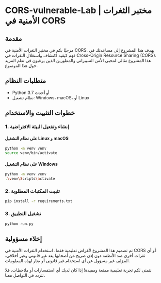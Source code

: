 # CORS-vulnerable-Lab | مختبر الثغرات الأمنية في CORS

## مقدمة
مرحبًا بكم في مختبر الثغرات الأمنية في CORS. يهدف هذا المشروع إلى مساعدتك في فهم كيفية اكتشاف واستغلال الثغرات في Cross-Origin Resource Sharing (CORS). هذا المشروع مثالي لمحبي الأمن السيبراني والمطورين الذين يرغبون في تعلم المزيد حول هذا الموضوع.

## متطلبات النظام
- Python 3.7 أو أحدث
- نظام تشغيل: Windows، macOS، أو Linux

## خطوات التثبيت والاستخدام

### 1. إنشاء وتفعيل البيئة الافتراضية

#### على نظام التشغيل Linux و macOS
```bash
python -m venv venv
source venv/bin/activate
```
#### على نظام التشغيل Windows
```bash
python -m venv venv
.\venv\Scripts\activate
```
### 2. تثبيت المكتبات المطلوبة
```bash
pip install -r requirements.txt
```
### 3. تشغيل التطبيق
```bash
python run.py
```
## إخلاء مسؤولية
تم تصميم هذا المشروع لأغراض تعليمية فقط. استخدام الثغرات الأمنية في CORS أو أي ثغرات أخرى ضد الأنظمة دون إذن صريح من أصحابها يعد غير قانوني وغير أخلاقي. المؤلف غير مسؤول عن أي استخدام غير قانوني أو ضار لهذه المعلومات.

نتمنى لكم تجربة تعليمية ممتعة ومفيدة! إذا كان لديك أي استفسارات أو ملاحظات، فلا تتردد في التواصل معنا.

